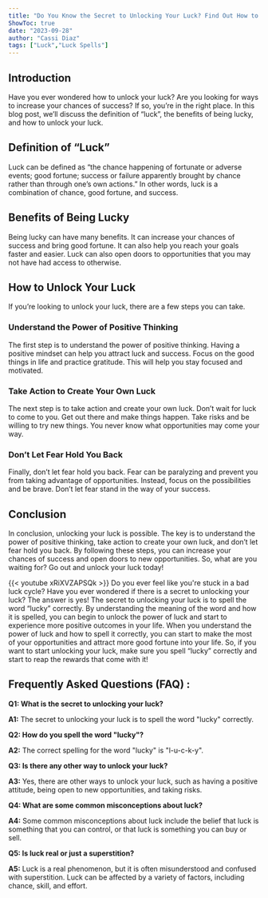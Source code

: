 ```yaml
---
title: "Do You Know the Secret to Unlocking Your Luck? Find Out How to Spell 'Lucky' Here!"
ShowToc: true 
date: "2023-09-28"
author: "Cassi Diaz" 
tags: ["Luck","Luck Spells"]
---
```

## Introduction

Have you ever wondered how to unlock your luck? Are you looking for ways to increase your chances of success? If so, you’re in the right place. In this blog post, we’ll discuss the definition of “luck”, the benefits of being lucky, and how to unlock your luck.

## Definition of “Luck”

Luck can be defined as “the chance happening of fortunate or adverse events; good fortune; success or failure apparently brought by chance rather than through one’s own actions.” In other words, luck is a combination of chance, good fortune, and success.

## Benefits of Being Lucky

Being lucky can have many benefits. It can increase your chances of success and bring good fortune. It can also help you reach your goals faster and easier. Luck can also open doors to opportunities that you may not have had access to otherwise.

## How to Unlock Your Luck

If you’re looking to unlock your luck, there are a few steps you can take. 

### Understand the Power of Positive Thinking

The first step is to understand the power of positive thinking. Having a positive mindset can help you attract luck and success. Focus on the good things in life and practice gratitude. This will help you stay focused and motivated.

### Take Action to Create Your Own Luck

The next step is to take action and create your own luck. Don’t wait for luck to come to you. Get out there and make things happen. Take risks and be willing to try new things. You never know what opportunities may come your way.

### Don’t Let Fear Hold You Back

Finally, don’t let fear hold you back. Fear can be paralyzing and prevent you from taking advantage of opportunities. Instead, focus on the possibilities and be brave. Don’t let fear stand in the way of your success.

## Conclusion

In conclusion, unlocking your luck is possible. The key is to understand the power of positive thinking, take action to create your own luck, and don’t let fear hold you back. By following these steps, you can increase your chances of success and open doors to new opportunities. So, what are you waiting for? Go out and unlock your luck today!

{{< youtube xRiXVZAPSQk >}} 
Do you ever feel like you're stuck in a bad luck cycle? Have you ever wondered if there is a secret to unlocking your luck? The answer is yes! The secret to unlocking your luck is to spell the word “lucky” correctly. By understanding the meaning of the word and how it is spelled, you can begin to unlock the power of luck and start to experience more positive outcomes in your life. When you understand the power of luck and how to spell it correctly, you can start to make the most of your opportunities and attract more good fortune into your life. So, if you want to start unlocking your luck, make sure you spell “lucky” correctly and start to reap the rewards that come with it!

## Frequently Asked Questions (FAQ) :
**Q1: What is the secret to unlocking your luck?**

**A1:** The secret to unlocking your luck is to spell the word "lucky" correctly. 

**Q2: How do you spell the word "lucky"?**

**A2:** The correct spelling for the word "lucky" is "l-u-c-k-y".

**Q3: Is there any other way to unlock your luck?**

**A3:** Yes, there are other ways to unlock your luck, such as having a positive attitude, being open to new opportunities, and taking risks. 

**Q4: What are some common misconceptions about luck?**

**A4:** Some common misconceptions about luck include the belief that luck is something that you can control, or that luck is something you can buy or sell. 

**Q5: Is luck real or just a superstition?**

**A5:** Luck is a real phenomenon, but it is often misunderstood and confused with superstition. Luck can be affected by a variety of factors, including chance, skill, and effort.





